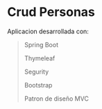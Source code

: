 # Crud Personas

Aplicacion desarrollada con:
> Spring Boot
>
> Thymeleaf 
>
> Segurity
> 
> Bootstrap
>
> Patron de diseño MVC